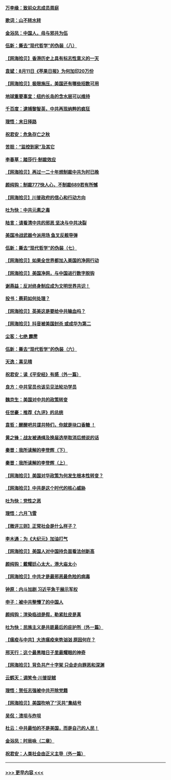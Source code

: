 #### [万李缘：致前众志成员周庭](../pages/nsc993/n12324635.md?t=08121802) 
#### [歌词：山不转水转](../pages/nsc993/n12324599.md?t=08121802) 
#### [金浴凤：中国人，毋与邪共为伍](../pages/nsc993/n12324257.md?t=08121802) 
#### [伍新：撕去“现代哲学”的伪装（八）](../pages/nsc993/n12324188.md?t=08121802) 
#### [【网海拾贝】香港历史上具有标志性意义的一天](../pages/nsc993/n12324021.md?t=08121802) 
#### [袁斌：8月11日《苹果日报》为何加印20万份](../pages/nsc993/n12323955.md?t=08121802) 
#### [【网海拾贝】极限施压，美国还有哪些招数可用](../pages/nsc993/n12322512.md?t=08121802) 
#### [地球重要事宜：纽约长岛的含水层可以维持](../pages/nsc993/n12321844.md?t=08121802) 
#### [千百度：逮捕黎智英，中共再现纳粹的疯狂](../pages/nsc993/n12321777.md?t=08121802) 
#### [理悟：末日择路](../pages/nsc993/n12320812.md?t=08121802) 
#### [祝君安：危急存亡之秋](../pages/nsc993/n12320795.md?t=08121802) 
#### [苦胆：“监控到家”及其它](../pages/nsc993/n12320751.md?t=08121802) 
#### [李春草：踏莎行·制裁效应](../pages/nsc993/n12318290.md?t=08121802) 
#### [【网海拾贝】再过一二十年想制裁中共为时已晚](../pages/nsc993/n12318195.md?t=08121802) 
#### [颜纯钩：制裁777快人心，不制裁689若有所憾](../pages/nsc993/n12316912.md?t=08121802) 
#### [【网海拾贝】川普政府的信心和行动方向](../pages/nsc993/n12316673.md?t=08121802) 
#### [吐为快：中共元素之毒](../pages/nsc993/n12316547.md?t=08121802) 
#### [陆言：请看清中共的邪恶 坚决与中共决裂](../pages/nsc993/n12315784.md?t=08121802) 
#### [美国冷战武器今派用场 鱼叉反舰导弹](../pages/nsc993/n12316258.md?t=08121802) 
#### [伍新：撕去“现代哲学”的伪装（七）](../pages/nsc993/n12315846.md?t=08121802) 
#### [【网海拾贝】如果全世界都加入美国的净网行动](../pages/nsc993/n12315588.md?t=08121802) 
#### [【网海拾贝】美国净网，与中国进行数字脱钩](../pages/nsc993/n12312813.md?t=08121802) 
#### [谢燕益：反对终身制应成为文明世界共识！](../pages/nsc993/n12310465.md?t=08121802) 
#### [投书：蔡莉如何处理？](../pages/nsc993/n12310224.md?t=08121802) 
#### [【网海拾贝】英美这是要给中共输血吗？](../pages/nsc993/n12307646.md?t=08121802) 
#### [【网海拾贝】抖音被美国封杀 或成华为第二](../pages/nsc993/n12305277.md?t=08121802) 
#### [尘客：七绝 霹雳](../pages/nsc993/n12304053.md?t=08121802) 
#### [伍新：撕去“现代哲学”的伪装（六）](../pages/nsc993/n12303243.md?t=08121802) 
#### [天逸：喜见晴](../pages/nsc993/n12303226.md?t=08121802) 
#### [祝君安：读《平安经》有感（外一篇）](../pages/nsc993/n12303170.md?t=08121802) 
#### [良方：中共官员也该见见法轮功学员](../pages/nsc993/n12302985.md?t=08121802) 
#### [魏京生：美国对中共的政策转变](../pages/nsc993/n12302929.md?t=08121802) 
#### [任世豪：推荐《九评》的总统](../pages/nsc993/n12302838.md?t=08121802) 
#### [袁哲：醒醒吧共谍共特们，你就是块口香糖 ！](../pages/nsc993/n12302678.md?t=08121802) 
#### [黄之锋：战友被通缉及换届选举取消后想说的话](../pages/nsc993/n12302681.md?t=08121802) 
#### [秦晋：我所读解的李登辉（下）](../pages/nsc993/n12302171.md?t=08121802) 
#### [秦晋：我所读解的李登辉（上）](../pages/nsc993/n12301979.md?t=08121802) 
#### [【网海拾贝】美国对华政策为何发生根本性转变？](../pages/nsc993/n12302091.md?t=08121802) 
#### [【网海拾贝】中共是这个时代的核心威胁](../pages/nsc993/n12300541.md?t=08121802) 
#### [吐为快：党性之恶](../pages/nsc993/n12300263.md?t=08121802) 
#### [理悟：六月飞雪](../pages/nsc993/n12300243.md?t=08121802) 
#### [【微评三则】正常社会是什么样子？](../pages/nsc993/n12300228.md?t=08121802) 
#### [李木通：为《大纪元》加油打气](../pages/nsc993/n12280363.md?t=08121802) 
#### [【网海拾贝】美国人对中国持负面看法创新高](../pages/nsc993/n12298720.md?t=08121802) 
#### [颜纯钩：戴耀廷心太大，港大庙太小](../pages/nsc993/n12297682.md?t=08121802) 
#### [【网海拾贝】中共才是最邪恶最危险的病毒](../pages/nsc993/n12296470.md?t=08121802) 
#### [钟原：内斗加剧 习近平急于展示军权](../pages/nsc993/n12292544.md?t=08121802) 
#### [申子：被中共整懵了的中国人](../pages/nsc993/n12291389.md?t=08121802) 
#### [颜纯钩：渲染临战是假，勒紧肚皮是真](../pages/nsc993/n12290945.md?t=08121802) 
#### [吐为快：民族主义是共匪最后的庇护所（外一篇）](../pages/nsc993/n12290887.md?t=08121802) 
#### [【瘟疫与中共】大连瘟疫来势汹汹 原因何在？](../pages/nsc993/n12287474.md?t=08121802) 
#### [邢天行：这个最黑暗日子里最耀眼的神奇](../pages/nsc993/n12289882.md?t=08121802) 
#### [【网海拾贝】背负共产十字架 只会走向罪恶和深渊](../pages/nsc993/n12288290.md?t=08121802) 
#### [云鹤天：调笑令·川普捉贼](../pages/nsc993/n12285672.md?t=08121802) 
#### [理悟：贺任志强被中共开除党籍](../pages/nsc993/n12285597.md?t=08121802) 
#### [【网海拾贝】美国吹响了“灭共”集结号](../pages/nsc993/n12284522.md?t=08121802) 
#### [吴侃：溃坝与炸坝](../pages/nsc993/n12283593.md?t=08121802) 
#### [杜云：中共最怕的不是美国，而是自己的人民！](../pages/nsc993/n12282935.md?t=08121802) 
#### [金浴凤：时局咏（二章）](../pages/nsc993/n12282923.md?t=08121802) 
#### [祝君安：人类社会由正义主导（外一篇）](../pages/nsc993/n12282809.md?t=08121802) 

----
#### [ >>> 更早内容 <<< ](../indexes/nsc993-earlier.md)

